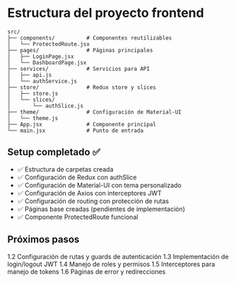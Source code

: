 # Estructura del proyecto frontend

```
src/
├── components/          # Componentes reutilizables
│   └── ProtectedRoute.jsx
├── pages/               # Páginas principales
│   ├── LoginPage.jsx
│   └── DashboardPage.jsx
├── services/            # Servicios para API
│   ├── api.js
│   └── authService.js
├── store/               # Redux store y slices
│   ├── store.js
│   └── slices/
│       └── authSlice.js
├── theme/               # Configuración de Material-UI
│   └── theme.js
├── App.jsx              # Componente principal
└── main.jsx             # Punto de entrada
```

## Setup completado ✅

- ✅ Estructura de carpetas creada
- ✅ Configuración de Redux con authSlice
- ✅ Configuración de Material-UI con tema personalizado
- ✅ Configuración de Axios con interceptores JWT
- ✅ Configuración de routing con protección de rutas
- ✅ Páginas base creadas (pendientes de implementación)
- ✅ Componente ProtectedRoute funcional

## Próximos pasos

1.2 Configuración de rutas y guards de autenticación
1.3 Implementación de login/logout JWT
1.4 Manejo de roles y permisos
1.5 Interceptores para manejo de tokens
1.6 Páginas de error y redirecciones
